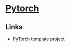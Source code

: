 # [Pytorch](http://pytorch.org/)

## Links
- [PyTorch template project](https://github.com/victoresque/pytorch-template)